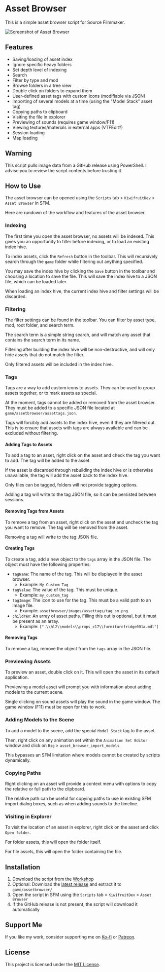 # Asset Browser

This is a simple asset browser script for Source Filmmaker.

![Screenshot of Asset Browser](https://i.imgur.com/2QujuUI.png)

## Features

- Saving/loading of asset index
- Ignore specific heavy folders
- Set depth level of indexing
- Search
- Filter by type and mod
- Browse folders in a tree view
- Double click on folders to expand them
- User-defined asset tags with custom icons (modifiable via JSON)
- Importing of several models at a time (using the "Model Stack" asset tag)
- Copying paths to clipboard
- Visiting the file in explorer
- Previewing of sounds (requires game window/F11)
- Viewing textures/materials in external apps (VTFEdit?)
- Session loading
- Map loading

## Warning

This script pulls image data from a GitHub release using PowerShell.
I advise you to review the script contents before trusting it.

## How to Use

The asset browser can be opened using the `Scripts` tab > `KiwifruitDev` > `Asset Browser` in SFM.

Here are rundown of the workflow and features of the asset browser.

### Indexing

The first time you open the asset browser, no assets will be indexed. This gives you an opportunity to filter before indexing, or to load an existing index hive.

To index assets, click the `Refresh` button in the toolbar. This will recursively search through the `game` folder while filtering out anything specified.

You may save the index hive by clicking the `Save` button in the toolbar and choosing a location to save the file. This will save the index hive to a JSON file, which can be loaded later.

When loading an index hive, the current index hive and filter settings will be discarded.

### Filtering

The filter settings can be found in the toolbar. You can filter by asset type, mod, root folder, and search term.

The search term is a simple string search, and will match any asset that contains the search term in its name.

Filtering after building the index hive will be non-destructive, and will only hide assets that do not match the filter.

Only filtered assets will be included in the index hive.

### Tags

Tags are a way to add custom icons to assets. They can be used to group assets together, or to mark assets as special.

At the moment, tags cannot be added or removed from the asset browser. They must be added to a specific JSON file located at `game/assetbrowser/assettags.json`.

Tags will forcibly add assets to the index hive, even if they are filtered out. This is to ensure that assets with tags are always available and can be excluded without filtering.

#### Adding Tags to Assets

To add a tag to an asset, right click on the asset and check the tag you want to add. The tag will be added to the asset.

If the asset is discarded through rebuilding the index hive or is otherwise unavailable, the tag will add the asset back to the index hive.

Only files can be tagged, folders will not provide tagging options.

Adding a tag will write to the tag JSON file, so it can be persisted between sessions.

#### Removing Tags from Assets

To remove a tag from an asset, right click on the asset and uncheck the tag you want to remove. The tag will be removed from the asset.

Removing a tag will write to the tag JSON file.

#### Creating Tags

To create a tag, add a new object to the `tags` array in the JSON file. The object must have the following properties:

- `tagName`: The name of the tag. This will be displayed in the asset browser.
  - Example: `My Custom Tag`
- `tagValue`: The value of the tag. This must be unique.
  - Example: `my_custom_tag`
- `tagImage`: The icon to use for the tag. This must be a valid path to an image file.
  - Example: `assetbrowser/images/assettags/tag_sm.png`
- `children`: An array of asset paths. Filling this out is optional, but it must be present as an array.
  - Example: `[".\\hl2\\models\\props_c17\\furniturefridge001a.mdl"]`

#### Removing Tags

To remove a tag, remove the object from the `tags` array in the JSON file.

### Previewing Assets

To preview an asset, double click on it. This will open the asset in its default application.

Previewing a model asset will prompt you with information about adding models to the current scene.

Single clicking on sound assets will play the sound in the game window. The game window (F11) must be open for this to work.

### Adding Models to the Scene

To add a model to the scene, add the special `Model Stack` tag to the asset.

Then, right click on any animation set within the `Animation Set Editor` window and click on `Rig` > `asset_browser_import_models`.

This bypasses an SFM limitation where models cannot be created by scripts dynamically.

### Copying Paths

Right clicking on an asset will provide a context menu with options to copy the relative or full path to the clipboard.

The relative path can be useful for copying paths to use in existing SFM import dialog boxes, such as when adding sounds to the timeline.

### Visiting in Explorer

To visit the location of an asset in explorer, right click on the asset and click `Open folder`.

For folder assets, this will open the folder itself.

For file assets, this will open the folder containing the file.

## Installation

1. Download the script from the [Workshop](https://steamcommunity.com/sharedfiles/filedetails/?id=2918590103)
2. Optional: Download the [latest release](https://github.com/KiwifruitDev/SFM-Asset-Browser/releases/latest) and extract it to `game/assetbrowser/`
3. Open the script in SFM using the `Scripts` tab > `KiwifruitDev` > `Asset Browser`
4. If the GitHub release is not present, the script will download it automatically

## Support Me

If you like my work, consider supporting me on [Ko-fi](https://ko-fi.com/kiwifruitdev) or [Patreon](https://www.patreon.com/kiwifruitdev).

## License

This project is licensed under the [MIT License](LICENSE).
